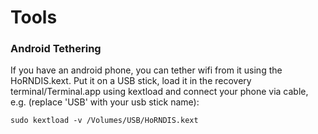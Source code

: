 # Tools


### Android Tethering
If you have an android phone, you can tether wifi from it using the HoRNDIS.kext. Put it on a USB stick, load it in the recovery terminal/Terminal.app using kextload and connect your phone via cable, e.g. (replace 'USB' with your usb stick name):
```
sudo kextload -v /Volumes/USB/HoRNDIS.kext
```